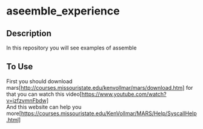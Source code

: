 # aseemble_experience

## Description
In this repository you will see examples of assemble

## To Use
First you should download mars[http://courses.missouristate.edu/kenvollmar/mars/download.htm] for that you can watch this video[https://www.youtube.com/watch?v=jzfzvmnFbdw] <br />
And this website can help you more[https://courses.missouristate.edu/KenVollmar/MARS/Help/SyscallHelp.html]
